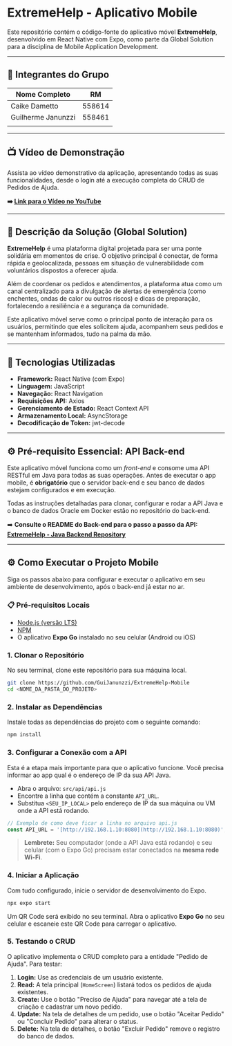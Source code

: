 # ExtremeHelp - Aplicativo Mobile

Este repositório contém o código-fonte do aplicativo móvel **ExtremeHelp**, desenvolvido em React Native com Expo, como parte da Global Solution para a disciplina de Mobile Application Development.

---

## 👥 Integrantes do Grupo

| Nome Completo        | RM      |
| -------------------- | ------- |
| Caike Dametto  | 558614  |
| Guilherme Janunzzi | 558461 |
|                  |      |

---

## 📺 Vídeo de Demonstração

Assista ao vídeo demonstrativo da aplicação, apresentando todas as suas funcionalidades, desde o login até a execução completa do CRUD de Pedidos de Ajuda.

**➡️ [Link para o Vídeo no YouTube](https://youtu.be/lkp8UsyHloA)**

---

## 📖 Descrição da Solução (Global Solution)

**ExtremeHelp** é uma plataforma digital projetada para ser uma ponte solidária em momentos de crise. O objetivo principal é conectar, de forma rápida e geolocalizada, pessoas em situação de vulnerabilidade com voluntários dispostos a oferecer ajuda.

Além de coordenar os pedidos e atendimentos, a plataforma atua como um canal centralizado para a divulgação de alertas de emergência (como enchentes, ondas de calor ou outros riscos) e dicas de preparação, fortalecendo a resiliência e a segurança da comunidade.

Este aplicativo móvel serve como o principal ponto de interação para os usuários, permitindo que eles solicitem ajuda, acompanhem seus pedidos e se mantenham informados, tudo na palma da mão.

---

## 🚀 Tecnologias Utilizadas

* **Framework:** React Native (com Expo)
* **Linguagem:** JavaScript
* **Navegação:** React Navigation
* **Requisições API:** Axios
* **Gerenciamento de Estado:** React Context API
* **Armazenamento Local:** AsyncStorage
* **Decodificação de Token:** jwt-decode

---

## ⚙️ Pré-requisito Essencial: API Back-end

Este aplicativo móvel funciona como um *front-end* e consome uma API RESTful em Java para todas as suas operações. Antes de executar o app mobile, é **obrigatório** que o servidor back-end e seu banco de dados estejam configurados e em execução.

Todas as instruções detalhadas para clonar, configurar e rodar a API Java e o banco de dados Oracle em Docker estão no repositório do back-end.

➡️ **Consulte o README do Back-end para o passo a passo da API: [ExtremeHelp - Java Backend Repository](https://github.com/Dametto98/GlobalSoluction/tree/main/ExtremeHelp/JAVA%20ADVANCED/ExtemeHelp-JavaBackend)**

---

## ⚙️ Como Executar o Projeto Mobile

Siga os passos abaixo para configurar e executar o aplicativo em seu ambiente de desenvolvimento, após o back-end já estar no ar.

### 📋 Pré-requisitos Locais

* [Node.js (versão LTS)](https://nodejs.org/en/)
* [NPM](https://www.npmjs.com/) 
* O aplicativo **Expo Go** instalado no seu celular (Android ou iOS)

### 1. Clonar o Repositório

No seu terminal, clone este repositório para sua máquina local.

```bash
git clone https://github.com/GuiJanunzzi/ExtremeHelp-Mobile
cd <NOME_DA_PASTA_DO_PROJETO>
```

### 2. Instalar as Dependências

Instale todas as dependências do projeto com o seguinte comando:

```bash
npm install
```

### 3. Configurar a Conexão com a API

Esta é a etapa mais importante para que o aplicativo funcione. Você precisa informar ao app qual é o endereço de IP da sua API Java.

* Abra o arquivo: `src/api/api.js`
* Encontre a linha que contém a constante `API_URL`.
* Substitua `<SEU_IP_LOCAL>` pelo endereço de IP da sua máquina ou VM onde a API está rodando.

```javascript
// Exemplo de como deve ficar a linha no arquivo api.js
const API_URL = '[http://192.168.1.10:8080](http://192.168.1.10:8080)'; // <-- Use o IP do seu computador/VM aqui!
```

> **Lembrete:** Seu computador (onde a API Java está rodando) e seu celular (com o Expo Go) precisam estar conectados na **mesma rede Wi-Fi**.

### 4. Iniciar a Aplicação

Com tudo configurado, inicie o servidor de desenvolvimento do Expo.

```bash
npx expo start
```

Um QR Code será exibido no seu terminal. Abra o aplicativo **Expo Go** no seu celular e escaneie este QR Code para carregar o aplicativo.

### 5. Testando o CRUD

O aplicativo implementa o CRUD completo para a entidade "Pedido de Ajuda". Para testar:

1.  **Login:** Use as credenciais de um usuário existente.
2.  **Read:** A tela principal (`HomeScreen`) listará todos os pedidos de ajuda existentes.
3.  **Create:** Use o botão "Preciso de Ajuda" para navegar até a tela de criação e cadastrar um novo pedido.
4.  **Update:** Na tela de detalhes de um pedido, use o botão "Aceitar Pedido" ou "Concluir Pedido" para alterar o status.
5.  **Delete:** Na tela de detalhes, o botão "Excluir Pedido" remove o registro do banco de dados.